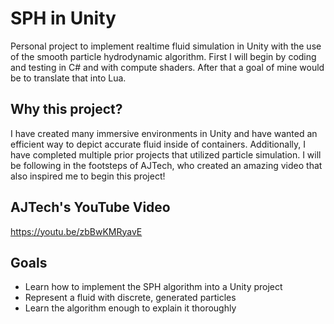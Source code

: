 # SPH in Unity

Personal project to implement realtime fluid simulation in Unity with the use of the smooth particle hydrodynamic algorithm. First I will begin by coding and testing in C# and with compute shaders. 
After that a goal of mine would be to translate that into Lua.

## Why this project?

I have created many immersive environments in Unity and have wanted an efficient way to depict accurate fluid inside of containers. Additionally, I have completed multiple prior projects that utilized particle simulation.
I will be following in the footsteps of AJTech, who created an amazing video that also inspired me to begin this project!

## AJTech's YouTube Video
https://youtu.be/zbBwKMRyavE

## Goals
- Learn how to implement the SPH algorithm into a Unity project
- Represent a fluid with discrete, generated particles
- Learn the algorithm enough to explain it thoroughly
